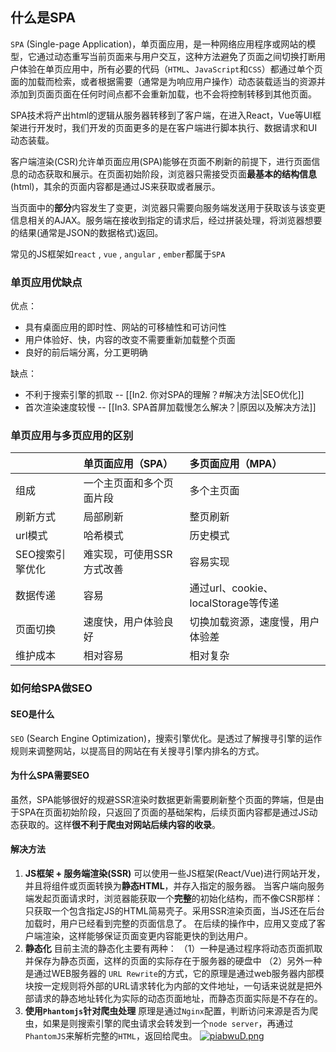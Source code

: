 ## 什么是SPA
`SPA` (Single-page Application)，单页面应用，是一种网络应用程序或网站的模型，它通过动态重写当前页面来与用户交互，这种方法避免了页面之间切换打断用户体验在单页应用中，所有必要的代码（`HTML`、`JavaScript`和`CSS`）都通过单个页面的加载而检索，或者根据需要（通常是为响应用户操作）动态装载适当的资源并添加到页面页面在任何时间点都不会重新加载，也不会将控制转移到其他页面。

SPA技术将产出html的逻辑从服务器转移到了客户端，在进入React，Vue等UI框架进行开发时，我们开发的页面更多的是在客户端进行脚本执行、数据请求和UI动态装载。

客户端渲染(CSR)允许单页面应用(SPA)能够在页面不刷新的前提下，进行页面信息的动态获取和展示。在页面初始阶段，浏览器只需接受页面**最基本的结构信息**(html)，其余的页面内容都是通过JS来获取或者展示。

当页面中的**部分**内容发生了变更，浏览器只需要向服务端发送用于获取该与该变更信息相关的AJAX。服务端在接收到指定的请求后，经过拼装处理，将浏览器想要的结果(通常是JSON的数据格式)返回。

常见的JS框架如`react` , `vue` , `angular` , `ember`都属于`SPA`


### 单页应用优缺点
优点：
- 具有桌面应用的即时性、网站的可移植性和可访问性
- 用户体验好、快，内容的改变不需要重新加载整个页面
- 良好的前后端分离，分工更明确

缺点：
- 不利于搜索引擎的抓取 -- [[In2. 你对SPA的理解？#解决方法|SEO优化]]
- 首次渲染速度较慢 -- [[In3. SPA首屏加载慢怎么解决？|原因以及解决方法]]

### 单页应用与多页应用的区别
|                 | 单页面应用（SPA）         | 多页面应用（MPA）                   |
|:--------------- |:------------------------- |:----------------------------------- |
| 组成            | 一个主页面和多个页面片段  | 多个主页面                          |
| 刷新方式        | 局部刷新                  | 整页刷新                            |
| url模式         | 哈希模式                  | 历史模式                            |
| SEO搜索引擎优化 | 难实现，可使用SSR方式改善 | 容易实现                            |
| 数据传递        | 容易                      | 通过url、cookie、localStorage等传递 |
| 页面切换        | 速度快，用户体验良好      | 切换加载资源，速度慢，用户体验差    |
| 维护成本        | 相对容易                  | 相对复杂                            |

### 如何给SPA做SEO
#### SEO是什么
`SEO` (Search Engine Optimization)，搜索引擎优化。是透过了解搜寻引擎的运作规则来调整网站，以提高目的网站在有关搜寻引擎内排名的方式。
#### 为什么SPA需要SEO
虽然，SPA能够很好的规避SSR渲染时数据更新需要刷新整个页面的弊端，但是由于SPA在页面初始阶段，只返回了页面的基础架构，后续页面内容都是通过JS动态获取的。这样**很不利于爬虫对网站后续内容的收录**。

#### 解决方法
1. **JS框架 + 服务端渲染(SSR)**
	可以使用一些JS框架(React/Vue)进行网站开发，并且将组件或页面转换为**静态HTML**，并存入指定的服务器。
	当客户端向服务端发起页面请求时，浏览器能获取一个**完整**的初始化结构，而不像CSR那样：只获取一个包含指定JS的HTML简易壳子。采用SSR渲染页面，当JS还在后台加载时，用户已经看到完整的页面信息了。
	在后续的操作中，应用又变成了客户端渲染，这样能够保证页面变更内容能更快的到达用户。
2. **静态化**
	目前主流的静态化主要有两种：
	（1）一种是通过程序将动态页面抓取并保存为静态页面，这样的页面的实际存在于服务器的硬盘中
	（2）另外一种是通过WEB服务器的 `URL Rewrite`的方式，它的原理是通过web服务器内部模块按一定规则将外部的URL请求转化为内部的文件地址，一句话来说就是把外部请求的静态地址转化为实际的动态页面地址，而静态页面实际是不存在的。
3. **使用`Phantomjs`针对爬虫处理**
	原理是通过`Nginx`配置，判断访问来源是否为爬虫，如果是则搜索引擎的爬虫请求会转发到一个`node server`，再通过`PhantomJS`来解析完整的`HTML`，返回给爬虫。
	[![piabwuD.png](https://s11.ax1x.com/2023/11/22/piabwuD.png)](https://imgse.com/i/piabwuD)